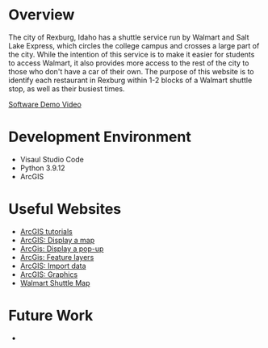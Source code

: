 # Overview

The city of Rexburg, Idaho has a shuttle service run by Walmart and Salt Lake Express, which circles the college campus and crosses a large part of the city. While the intention of this service is to make it easier for students to access Walmart, it also provides more access to the rest of the city to those who don't have a car of their own. The purpose of this website is to identify each restaurant in Rexburg within 1-2 blocks of a Walmart shuttle stop, as well as their busiest times.

[Software Demo Video](http://youtube.link.goes.here)

# Development Environment

* Visaul Studio Code
* Python 3.9.12
* ArcGIS

# Useful Websites

* [ArcGIS tutorials](https://developers.arcgis.com/documentation/mapping-apis-and-services/tutorials/)
* [ArcGIS: Display a map](https://developers.arcgis.com/javascript/latest/display-a-map/)
* [ArcGis: Display a pop-up](https://developers.arcgis.com/javascript/latest/display-a-pop-up/)
* [ArcGis: Feature layers](https://developers.arcgis.com/javascript/latest/add-a-feature-layer/)
* [ArcGIS: Import data](https://developers.arcgis.com/documentation/mapping-apis-and-services/data-hosting/tutorials/tools/import-data-as-a-feature-layer/)
* [ArcGIS: Graphics](https://developers.arcgis.com/javascript/latest/add-a-point-line-and-polygon/)
* [Walmart Shuttle Map](https://rexburgwalmartshuttle.com/)

# Future Work

*
